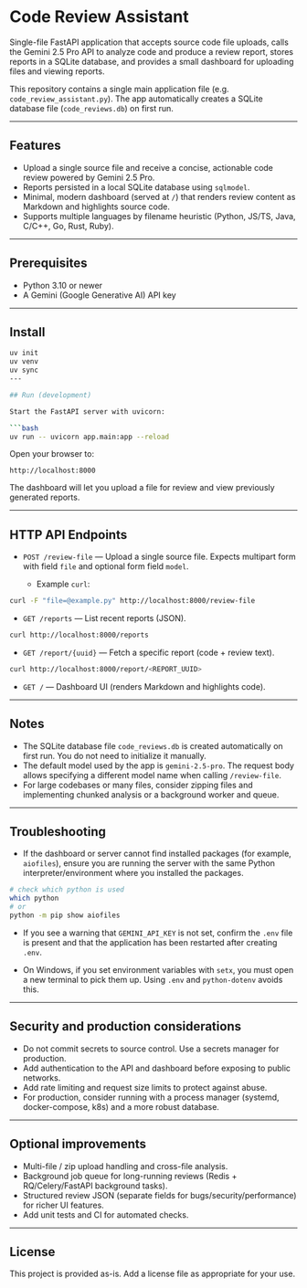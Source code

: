 # Code Review Assistant

Single-file FastAPI application that accepts source code file uploads, calls the Gemini 2.5 Pro API to analyze code and produce a review report, stores reports in a SQLite database, and provides a small dashboard for uploading files and viewing reports.

This repository contains a single main application file (e.g. `code_review_assistant.py`). The app automatically creates a SQLite database file (`code_reviews.db`) on first run.

---

## Features

* Upload a single source file and receive a concise, actionable code review powered by Gemini 2.5 Pro.
* Reports persisted in a local SQLite database using `sqlmodel`.
* Minimal, modern dashboard (served at `/`) that renders review content as Markdown and highlights source code.
* Supports multiple languages by filename heuristic (Python, JS/TS, Java, C/C++, Go, Rust, Ruby).

---

## Prerequisites

* Python 3.10 or newer
* A Gemini (Google Generative AI) API key

---

## Install

```bash
uv init
uv venv
uv sync
---

## Run (development)

Start the FastAPI server with uvicorn:

```bash
uv run -- uvicorn app.main:app --reload
```

Open your browser to:

```
http://localhost:8000
```

The dashboard will let you upload a file for review and view previously generated reports.

---

## HTTP API Endpoints

* `POST /review-file` — Upload a single source file. Expects multipart form with field `file` and optional form field `model`.

  * Example `curl`:

```bash
curl -F "file=@example.py" http://localhost:8000/review-file
```

* `GET /reports` — List recent reports (JSON).

```bash
curl http://localhost:8000/reports
```

* `GET /report/{uuid}` — Fetch a specific report (code + review text).

```bash
curl http://localhost:8000/report/<REPORT_UUID>
```

* `GET /` — Dashboard UI (renders Markdown and highlights code).

---

## Notes

* The SQLite database file `code_reviews.db` is created automatically on first run. You do not need to initialize it manually.
* The default model used by the app is `gemini-2.5-pro`. The request body allows specifying a different model name when calling `/review-file`.
* For large codebases or many files, consider zipping files and implementing chunked analysis or a background worker and queue.

---

## Troubleshooting

* If the dashboard or server cannot find installed packages (for example, `aiofiles`), ensure you are running the server with the same Python interpreter/environment where you installed the packages.

```bash
# check which python is used
which python
# or
python -m pip show aiofiles
```

* If you see a warning that `GEMINI_API_KEY` is not set, confirm the `.env` file is present and that the application has been restarted after creating `.env`.

* On Windows, if you set environment variables with `setx`, you must open a new terminal to pick them up. Using `.env` and `python-dotenv` avoids this.

---

## Security and production considerations

* Do not commit secrets to source control. Use a secrets manager for production.
* Add authentication to the API and dashboard before exposing to public networks.
* Add rate limiting and request size limits to protect against abuse.
* For production, consider running with a process manager (systemd, docker-compose, k8s) and a more robust database.

---

## Optional improvements

* Multi-file / zip upload handling and cross-file analysis.
* Background job queue for long-running reviews (Redis + RQ/Celery/FastAPI background tasks).
* Structured review JSON (separate fields for bugs/security/performance) for richer UI features.
* Add unit tests and CI for automated checks.

---

## License

This project is provided as-is. Add a license file as appropriate for your use.
